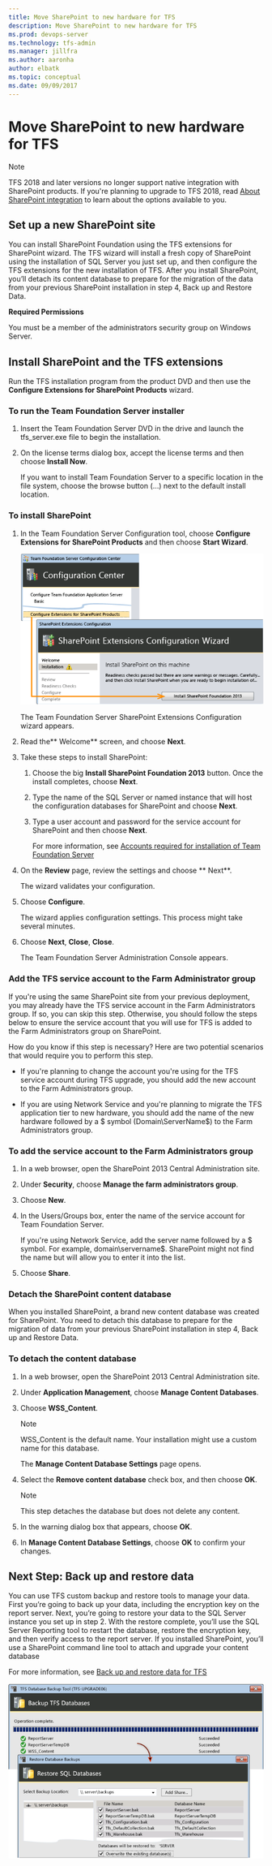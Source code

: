 ```yaml
---
title: Move SharePoint to new hardware for TFS
description: Move SharePoint to new hardware for TFS
ms.prod: devops-server
ms.technology: tfs-admin
ms.manager: jillfra
ms.author: aaronha
author: elbatk
ms.topic: conceptual
ms.date: 09/09/2017
---
```


# Move SharePoint to new hardware for TFS

> [!NOTE]
> TFS 2018 and later versions no longer support native integration with SharePoint products. If you're planning to upgrade to TFS 2018, read [About SharePoint integration](/azure/devops/report/sharepoint-dashboards/about-sharepoint-integration) to learn about the options available to you.

## Set up a new SharePoint site 

You can install SharePoint Foundation using the TFS extensions for SharePoint wizard. The TFS wizard will install a fresh copy of SharePoint using the installation of SQL Server you just set up, and then configure the TFS extensions for the new installation of TFS. After you install SharePoint, you’ll detach its content database to prepare for the migration of the data from your previous SharePoint installation in step 4, Back up and Restore Data.

**Required Permissions**

You must be a member of the administrators security group on Windows Server.

## Install SharePoint and the TFS extensions
 

Run the TFS installation program from the product DVD and then use the **Configure Extensions for SharePoint Products** wizard.

### To run the Team Foundation Server installer

1.  Insert the Team Foundation Server DVD in the drive and launch the tfs\_server.exe file to begin the installation.

2.  On the license terms dialog box, accept the license terms and then choose **Install Now**.

    If you want to install Team Foundation Server to a specific location in the file system, choose the browse button (…) next to the default install location.

### To install SharePoint

1.  In the Team Foundation Server Configuration tool, choose **Configure Extensions for SharePoint Products** and then choose **Start Wizard**.

	![Start Configure Extensions for SharePoint Products Wizard](../../upgrade/_img/ic666063.png)

    The Team Foundation Server SharePoint Extensions Configuration wizard appears.

2.  Read the** Welcome** screen, and choose **Next**.

3.  Take these steps to install SharePoint:

    1.  Choose the big **Install SharePoint Foundation 2013** button. Once the install completes, choose **Next**.

    2.  Type the name of the SQL Server or named instance that will host the configuration databases for SharePoint and choose **Next**.

    3.  Type a user account and password for the service account for SharePoint and then choose **Next**.

        For more information, see [Accounts required for installation of Team Foundation Server](../../requirements.md#accounts)

4.  On the **Review** page, review the settings and choose ** Next**.

    The wizard validates your configuration.

5.  Choose **Configure**.

    The wizard applies configuration settings. This process might take several minutes.

6.  Choose **Next**, **Close**, **Close**.

    The Team Foundation Server Administration Console appears.

### Add the TFS service account to the Farm Administrator group


If you're using the same SharePoint site from your previous deployment, you may already have the TFS service account in the Farm Administrators group. If so, you can skip this step. Otherwise, you should follow the steps below to ensure the service account that you will use for TFS is added to the Farm Administrators group on SharePoint.

How do you know if this step is necessary? Here are two potential scenarios that would require you to perform this step.

-   If you're planning to change the account you're using for the TFS service account during TFS upgrade, you should add the new account to the Farm Administrators group.

-   If you are using Network Service and you're planning to migrate the TFS application tier to new hardware, you should add the name of the new hardware followed by a $ symbol (Domain\\ServerName$) to the Farm Administrators group.

### To add the service account to the Farm Administrators group

1.  In a web browser, open the SharePoint 2013 Central Administration site.

2.  Under **Security**, choose **Manage the farm administrators group**.

3.  Choose **New**.

4.  In the Users/Groups box, enter the name of the service account for Team Foundation Server.

    If you're using Network Service, add the server name followed by a $ symbol. For example, domain\\servername$. SharePoint might not find the name but will allow you to enter it into the list.

5.  Choose **Share**.

### Detach the SharePoint content database

When you installed SharePoint, a brand new content database was created for SharePoint. You need to detach this database to prepare for the migration of data from your previous SharePoint installation in step 4, Back up and Restore Data.

### To detach the content database

1.  In a web browser, open the SharePoint 2013 Central Administration site.

2.  Under **Application Management**, choose **Manage Content Databases**.

3.  Choose **WSS\_Content**.

	> [!NOTE]
	> WSS_Content is the default name. Your installation might use a custom name for this database.

    The **Manage Content Database Settings** page opens.

4.  Select the **Remove content database** check box, and then choose **OK**.

	> [!NOTE]
	> This step detaches the database but does not delete any content.

5.  In the warning dialog box that appears, choose **OK**.

6.  In **Manage Content Database Settings**, choose **OK** to confirm your changes.

## Next Step: Back up and restore data

You can use TFS custom backup and restore tools to manage your data. First you’re going to back up your data, including the encryption key on the report server. Next, you’re going to restore your data to the SQL Server instance you set up in step 2. With the restore complete, you’ll use the SQL Server Reporting tool to restart the database, restore the encryption key, and then verify access to the report server. If you installed SharePoint, you’ll use a SharePoint command line tool to attach and upgrade your content database

For more information, see [Back up and restore data for TFS](/tfs/server/upgrade/upgrade-2013/backup-and-restore-data)

![Backup complete image](../_img/ic612476.png)
